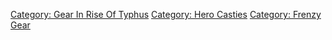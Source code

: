 [Category: Gear In Rise Of
Typhus](Category:_Gear_In_Rise_Of_Typhus "wikilink") [Category: Hero
Casties](Category:_Hero_Casties "wikilink") [Category: Frenzy
Gear](Category:_Frenzy_Gear "wikilink")
